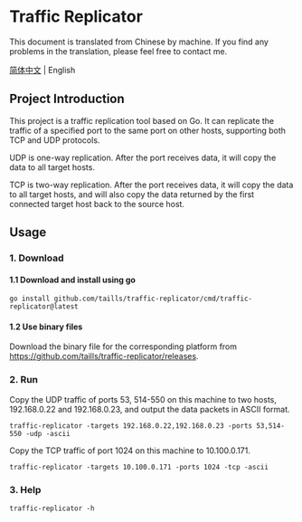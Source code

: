 # Traffic Replicator

This document is translated from Chinese by machine. If you find any problems in the translation, please feel free to contact me.

[简体中文](README.md) | English

## Project Introduction

This project is a traffic replication tool based on Go. It can replicate the traffic of a specified port to the same port on other hosts, supporting both TCP and UDP protocols.

UDP is one-way replication. After the port receives data, it will copy the data to all target hosts.

TCP is two-way replication. After the port receives data, it will copy the data to all target hosts, and will also copy the data returned by the first connected target host back to the source host.

## Usage

### 1. Download

#### 1.1 Download and install using go

```shell
go install github.com/taills/traffic-replicator/cmd/traffic-replicator@latest
```

#### 1.2 Use binary files

Download the binary file for the corresponding platform from https://github.com/taills/traffic-replicator/releases.

### 2. Run

Copy the UDP traffic of ports 53, 514-550 on this machine to two hosts, 192.168.0.22 and 192.168.0.23, and output the data packets in ASCII format.

```shell
traffic-replicator -targets 192.168.0.22,192.168.0.23 -ports 53,514-550 -udp -ascii
```

Copy the TCP traffic of port 1024 on this machine to 10.100.0.171.

```shell
traffic-replicator -targets 10.100.0.171 -ports 1024 -tcp -ascii
```

### 3. Help

```shell
traffic-replicator -h
```